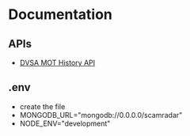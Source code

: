 # Documentation

## APIs

- [DVSA MOT History API](docs/DVSA%20MOT%20History%20API.md)

## .env

- create the file
- MONGODB_URL="mongodb://0.0.0.0/scamradar"
- NODE_ENV="development"
